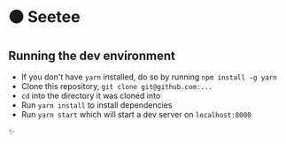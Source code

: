 # 🟠 Seetee

## Running the dev environment

- If you don't have `yarn` installed, do so by running `npm install -g yarn`
- Clone this repository, `git clone git@github.com:...`
- `cd` into the directory it was cloned into
- Run `yarn install` to install dependencies
- Run `yarn start` which will start a dev server on `localhost:8000`

✨
